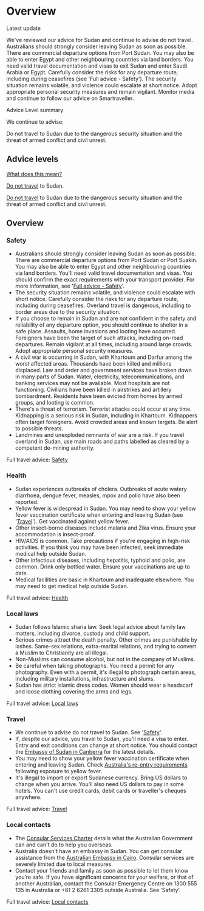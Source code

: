 # Overview

Latest update

We've reviewed our advice for Sudan and continue to advise do not travel. Australians should strongly consider leaving Sudan as soon as possible. There are commercial departure options from Port Sudan. You may also be able to enter Egypt and other neighbouring countries via land borders. You need valid travel documentation and visas to exit Sudan and enter Saudi Arabia or Egypt. Carefully consider the risks for any departure route, including during ceasefires (see 'Full advice - Safety'). The security situation remains volatile, and violence could escalate at short notice. Adopt appropriate personal security measures and remain vigilant. Monitor media and continue to follow our advice on Smartraveller.

Advice Level summary

We continue to advise:

Do not travel to Sudan due to the dangerous security situation and the threat of armed conflict and civil unrest.

## Advice levels

[What does this mean?](/before-you-go/travel-advice-explained/)

[Do not travel](https://www.smartraveller.gov.au/consular-services/travel-advice-explained#level4) to Sudan.

[Do not travel](https://www.smartraveller.gov.au/consular-services/travel-advice-explained#level4) to Sudan due to the dangerous security situation and the threat of armed conflict and civil unrest.

## Overview

### Safety

* Australians should strongly consider leaving Sudan as soon as possible. There are commercial departure options from Port Sudan or Port Suakin. You may also be able to enter Egypt and other neighbouring countries via land borders. You'll need valid travel documentation and visas. You should confirm the exact requirements with your transport provider. For more information, see '[Full advice - Safety](#safety)'.
* The security situation remains volatile, and violence could escalate with short notice. Carefully consider the risks for any departure route, including during ceasefires. Overland travel is dangerous, including to border areas due to the security situation.
* If you choose to remain in Sudan and are not confident in the safety and reliability of any departure option, you should continue to shelter in a safe place. Assaults, home invasions and looting have occurred. Foreigners have been the target of such attacks, including on-road departures. Remain vigilant at all times, including around large crowds. Adopt appropriate personal security measures.
* A civil war is occurring in Sudan, with Khartoum and Darfur among the worst affected areas. Thousands have been killed and millions displaced. Law and order and government services have broken down in many parts of Sudan. Water, electricity, telecommunications, and banking services may not be available. Most hospitals are not functioning. Civilians have been killed in airstrikes and artillery bombardment. Residents have been evicted from homes by armed groups, and looting is common.
* There's a threat of terrorism. Terrorist attacks could occur at any time. Kidnapping is a serious risk in Sudan, including in Khartoum. Kidnappers often target foreigners. Avoid crowded areas and known targets. Be alert to possible threats.
* Landmines and unexploded remnants of war are a risk. If you travel overland in Sudan, use main roads and paths labelled as cleared by a competent de-mining authority.

Full travel advice: [Safety](#safety)

### Health

* Sudan experiences outbreaks of cholera. Outbreaks of acute watery diarrhoea, dengue fever, measles, mpox and polio have also been reported.
* Yellow fever is widespread in Sudan. You may need to show your yellow fever vaccination certificate when entering and leaving Sudan (see '[Travel](#Travel)'). Get vaccinated against yellow fever.
* Other insect-borne diseases include malaria and Zika virus. Ensure your accommodation is insect-proof.
* HIV/AIDS is common. Take precautions if you're engaging in high-risk activities. If you think you may have been infected, seek immediate medical help outside Sudan.
* Other infectious diseases, including hepatitis, typhoid and polio, are common. Drink only bottled water. Ensure your vaccinations are up to date.
* Medical facilities are basic in Khartoum and inadequate elsewhere. You may need to get medical help outside Sudan.

Full travel advice: [Health](#health)

### Local laws

* Sudan follows Islamic sharia law. Seek legal advice about family law matters, including divorce, custody and child support.
* Serious crimes attract the death penalty. Other crimes are punishable by lashes. Same-sex relations, extra-marital relations, and trying to convert a Muslim to Christianity are all illegal.
* Non-Muslims can consume alcohol, but not in the company of Muslims.
* Be careful when taking photographs. You need a permit for any photography. Even with a permit, it's illegal to photograph certain areas, including military installations, infrastructure and slums.
* Sudan has strict Islamic dress codes. Women should wear a headscarf and loose clothing covering the arms and legs.

Full travel advice: [Local laws](#local-laws)

### Travel

* We continue to advise do not travel to Sudan. See '[Safety](#Safety)'.
* If, despite our advice, you travel to Sudan, you'll need a visa to enter. Entry and exit conditions can change at short notice. You should contact the [Embassy of Sudan in Canberra](https://protocol.dfat.gov.au/Public/Missions/187) for the latest details.
* You may need to show your yellow fever vaccination certificate when entering and leaving Sudan. Check [Australia's re-entry requirements](https://www.healthdirect.gov.au/yellow-fever) following exposure to yellow fever.
* It's illegal to import or export Sudanese currency. Bring US dollars to change when you arrive. You'll also need US dollars to pay in some hotels. You can't use credit cards, debit cards or traveller's cheques anywhere.

Full travel advice: [Travel](#travel)

### Local contacts

* The [Consular Services Charter](/consular-services/consular-services-charter "Consular Services Charter") details what the Australian Government can and can't do to help you overseas.
* Australia doesn't have an embassy in Sudan. You can get consular assistance from the [Australian Embassy in Cairo](https://egypt.embassy.gov.au/). Consular services are severely limited due to local measures.
* Contact your friends and family as soon as possible to let them know you’re safe. If you have significant concerns for your welfare, or that of another Australian, contact the Consular Emergency Centre on 1300 555 135 in Australia or +61 2 6261 3305 outside Australia. See ‘Safety’.

Full travel advice: [Local contacts](#local-contacts)